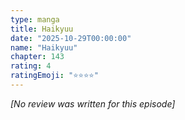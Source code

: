```yaml
---
type: manga
title: Haikyuu
date: "2025-10-29T00:00:00"
name: "Haikyuu"
chapter: 143
rating: 4
ratingEmoji: "⭐️⭐️⭐️⭐️"
---
```


_[No review was written for this episode]_